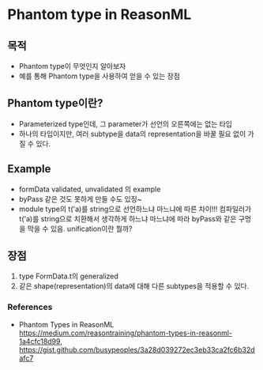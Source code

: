 # Phantom type in ReasonML

## 목적
* Phantom type이 무엇인지 알아보자
* 예를 통해 Phantom type을 사용하여 얻을 수 있는 장점

## Phantom type이란?
* Parameterized type인데, 그 parameter가 선언의 오른쪽에는 없는 타입
* 하나의 타입이지만, 여러 subtype을 data의 representation을 바꿀 필요 없이 가질 수 있다.

## Example
* formData validated, unvalidated 의 example
* byPass 같은 것도 못하게 만들 수도 있징~
* module type의 t('a)를 string으로 선언하느냐 마느냐에 따른 차이!!! 컴파일러가 t('a)를 string으로 치환해서 생각하게 하느냐 마느냐에 따라 byPass와 같은 구멍을 막을 수 있음. unification이란 뭘까?

## 장점
1. type FormData.t의 generalized
2. 같은 shape(representation)의 data에 대해 다른 subtypes을 적용할 수 있다.

### References
* Phantom Types in ReasonML https://medium.com/reasontraining/phantom-types-in-reasonml-1a4cfc18d99, https://gist.github.com/busypeoples/3a28d039272ec3eb33ca2fc6b32dafc7